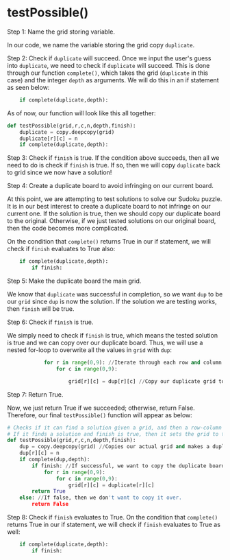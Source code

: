 <!--title={guessing clause: testPossible()}-->

<!--badges={Algorithmns:36}-->

<!--concepts{Functions}-->

# testPossible()


Step 1: Name the grid storing variable.

In our code, we name the variable storing the grid copy `duplicate`.

Step 2: Check if `duplicate` will succeed.
Once we input the user's guess into `duplicate`, we need to check if `duplicate` will succeed. This is done through our function `complete()`,  which takes the grid (`duplicate` in this case) and the integer `depth` as arguments. We will do this in an if statement as seen below:

```python
	if complete(duplicate,depth):
```

As of now, our function will look like this all together:

```python
def testPossible(grid,r,c,n,depth,finish):
	duplicate = copy.deepcopy(grid)
	duplicate[r][c] = n
	if complete(duplicate,depth):
```

Step 3: Check if `finish` is true.
If the condition above succeeds, then all we need to do is check if `finish` is true. If so, then we will copy `duplicate` back to grid since we now have a solution!

Step 4: Create a duplicate board to avoid infringing on our current board.

At this point, we are attempting to test solutions to solve our Sudoku puzzle. It is in our best interest to create a duplicate board to not infringe on our current one. If the solution is true, then we should copy our duplicate board to the original. Otherwise, if we just tested solutions on our original board, then the code becomes more complicated. 

On the condition that `complete()` returns True in our if statement, we will check if `finish` evaluates to True also: 

```python
	if complete(duplicate,depth):
		if finish:
```

Step 5: Make the duplicate board the main grid.

We know that `duplicate` was successful in completion, so we want `dup` to be our `grid` since `dup` is now the solution. If the solution we are testing works, then `finish` will be true.

Step 6:  Check if `finish` is true.

We simply need to check if `finish` is true, which means the tested solution is true and we can copy over our duplicate board. Thus, we will use a nested for-loop to overwrite all the values in `grid` with `dup`:


```python
			for r in range(0,9): //Iterate through each row and column
				for c in range(0,9):

					grid[r][c] = dup[r][c] //Copy our duplicate grid to our actual grid

```
Step 7: Return True.

Now, we just return True if we succeeded; otherwise, return False. Therefore, our final `testPossible()` function will appear as below:

```python
# Checks if it can find a solution given a grid, and then a row-column pair with a value to try.
# If it finds a solution and finish is true, then it sets the grid to the solution so as to speed it up.
def testPossible(grid,r,c,n,depth,finish):
	dup = copy.deepcopy(grid) //Copies our actual grid and makes a duplicate 
	dup[r][c] = n 
	if complete(dup,depth):
		if finish: //If successful, we want to copy the duplicate board to our actual board
			for r in range(0,9): 
				for c in range(0,9):
					grid[r][c] = duplicate[r][c]
		return True
	else: //If false, then we don't want to copy it over. 
		return False
```

Step 8: Check if `finish` evaluates to True.
On the condition that `complete()` returns True in our if statement, we will check if `finish` evaluates to True as well: 

```python
	if complete(duplicate,depth):
		if finish:
```
